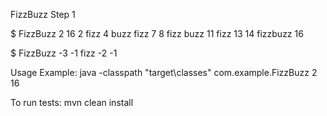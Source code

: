 FizzBuzz Step 1

$ FizzBuzz 2 16
2 fizz 4 buzz fizz 7 8 fizz buzz 11 fizz 13 14 fizzbuzz 16

$ FizzBuzz -3 -1
fizz -2 -1

Usage Example:
java -classpath "target\classes" com.example.FizzBuzz 2 16

To run tests:
mvn clean install